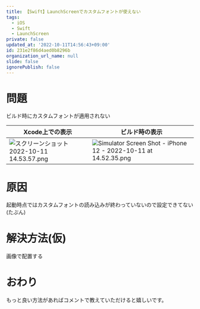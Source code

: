 ```yaml
---
title: 【Swift】LaunchScreenでカスタムフォントが使えない
tags:
  - iOS
  - Swift
  - LaunchScreen
private: false
updated_at: '2022-10-11T14:56:43+09:00'
id: 231e2f86d4aed0b8296b
organization_url_name: null
slide: false
ignorePublish: false
---
```

# 問題
ビルド時にカスタムフォントが適用されない

|Xcode上での表示|ビルド時の表示|
|-|-|
|![スクリーンショット 2022-10-11 14.53.57.png](https://qiita-image-store.s3.ap-northeast-1.amazonaws.com/0/1745371/4522208f-ad72-1c4b-226f-30e36ca8e3d7.png)|![Simulator Screen Shot - iPhone 12 - 2022-10-11 at 14.52.35.png](https://qiita-image-store.s3.ap-northeast-1.amazonaws.com/0/1745371/b1201e8e-373b-32ed-73c3-cb7eaa8f6972.png)|

# 原因
起動時点ではカスタムフォントの読み込みが終わっていないので設定できてない(たぶん)

# 解決方法(仮)
画像で配置する

# おわり
もっと良い方法があればコメントで教えていただけると嬉しいです。
